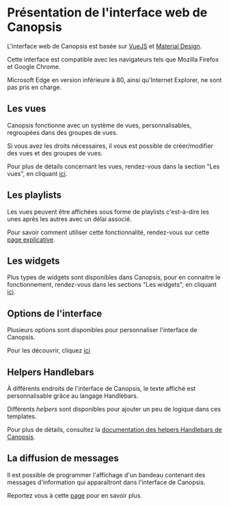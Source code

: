 # Présentation de l'interface web de Canopsis

L'interface web de Canopsis est basée sur [VueJS](https://vuejs.org) et [Material Design](https://material.io).

Cette interface est compatible avec les navigateurs tels que Mozilla Firefox et Google Chrome.

Microsoft Edge en version inférieure à 80, ainsi qu'Internet Explorer, ne sont pas pris en charge.

## Les vues

Canopsis fonctionne avec un système de vues, personnalisables, regroupées dans des groupes de vues.

Si vous avez les droits nécessaires, il vous est possible de créer/modifier des vues et des groupes de vues.

Pour plus de détails concernant les vues, rendez-vous dans la section "Les vues", en cliquant [ici](./vues/index.md).

## Les playlists

Les vues peuvent être affichées sous forme de playlists c'est-à-dire les unes après les autres avec un délai associé.

Pour savoir comment utiliser cette fonctionnalité, rendez-vous sur cette [page explicative](./playlists/index.md).

## Les widgets

Plus types de widgets sont disponibles dans Canopsis, pour en connaitre le fonctionnement, rendez-vous dans les sections "Les widgets", en cliquant [ici](./widgets/index.md).

## Options de l'interface

Plusieurs options sont disponibles pour personnaliser l'interface de Canopsis.

Pour les découvrir, cliquez [ici](./parametres-de-linterface/index.md)

## Helpers Handlebars

À différents endroits de l'interface de Canopsis, le texte affiché est personnalisable grâce au langage Handlebars.

Différents *helpers* sont disponibles pour ajouter un peu de logique dans ces templates.

Pour plus de détails, consultez la [documentation des helpers Handlebars de Canopsis](helpers/index.md).

## La diffusion de messages

Il est possible de programmer l'affichage d'un bandeau contenant des messages d'information qui apparaîtront dans l'interface de Canopsis.

Reportez vous à cette [page](broadcast-messages.md) pour en savoir plus.
